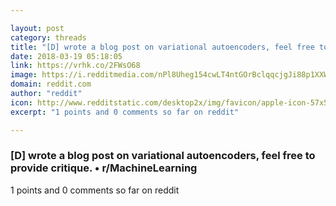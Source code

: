 ```yaml
---

layout: post
category: threads
title: "[D] wrote a blog post on variational autoencoders, feel free to provide critique."
date: 2018-03-19 05:18:05
link: https://vrhk.co/2FWsO68
image: https://i.redditmedia.com/nPl8Uheg154cwLT4ntGOrBclqqcjgJi88p1XXW5oPr4.jpg?w=320&s=eebd1b8904f4ed432761400981a04f5b
domain: reddit.com
author: "reddit"
icon: http://www.redditstatic.com/desktop2x/img/favicon/apple-icon-57x57.png
excerpt: "1 points and 0 comments so far on reddit"

---
```


### [D] wrote a blog post on variational autoencoders, feel free to provide critique. • r/MachineLearning

1 points and 0 comments so far on reddit